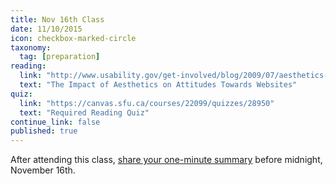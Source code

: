 ```yaml
---
title: Nov 16th Class
date: 11/10/2015
icon: checkbox-marked-circle
taxonomy:
  tag: [preparation]
reading:
  link: "http://www.usability.gov/get-involved/blog/2009/07/aesthetics-and-attitude.html"
  text: "The Impact of Aesthetics on Attitudes Towards Websites"
quiz:
  link: "https://canvas.sfu.ca/courses/22099/quizzes/28950"
  text: "Required Reading Quiz"
continue_link: false
published: true
---
```

After attending this class, [share your one-minute summary](https://canvas.sfu.ca/courses/22099/discussion_topics/382635) before midnight, November 16th.
